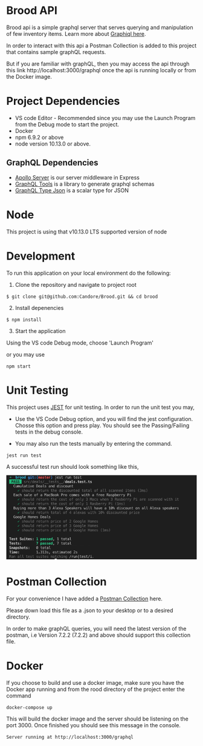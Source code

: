 # Brood API 
Brood api is a simple graphql server that serves querying and manipulation of few inventory items.
Learn more about [Graphiql here](https://github.com/graphql/graphiql).

In order to interact with this api a Postman Collection is added to this project that contains sample graphQL requests.

But if you are familiar with graphQL, then you may access the api through this link http://localhost:3000/graphql once the api is running locally
or from the Docker image.

# Project Dependencies
* VS code Editor - Recommended since you may use the Launch Program from the Debug mode to start the project.
* Docker
* npm 6.9.2 or above
* node version 10.13.0 or above.

## GraphQL Dependencies 

* [Apollo Server](https://www.apollographql.com/docs/apollo-server/index.html) is our server middleware in Express 
* [GraphQL Tools](https://www.apollographql.com/docs/graphql-tools/index.html) is a library to generate graphql schemas
* [GraphQL Type Json](https://github.com/taion/graphql-type-json) is a scalar type for JSON  

# Node
This project is using that v10.13.0 LTS supported version of node

# Development

To run this application on your local environment do the following: 

1. Clone the repository and navigate to project root

```
$ git clone git@github.com:Candore/Brood.git && cd brood
```

2. Install depenencies

```
$ npm install
```

3. Start the application

Using the VS code Debug mode, choose 'Launch Program'

or you may use 
```
npm start
```
# Unit Testing

 This project uses [JEST](https://jestjs.io/docs/en/getting-started) for unit testing.
 In order to run the unit test you may,
 * Use the VS Code Debug option, and you will find the jest configuration. Chosse this option and press play.
   You should see the Passing/Failing tests in the debug console.

 * You may also run the tests manually by entering the command.
 
 ```
jest run test 
```
 A successful test run should look something like this,

![JEST Output](https://github.com/Candore/Brood/blob/master/images/jest_output.png)

# Postman Collection
 
 For your convenience I have added a [Postman Collection](https://github.com/Candore/Brood/blob/master/postman/Brood.postman_collection.json) here.

Please down load this file as a .json to your desktop or to a desired directory.

In order to make graphQL queries, you will need the latest version of the postman, i.e Version 7.2.2 (7.2.2) and above should support this 
collection file.


# Docker

If you choose to build and use a docker image, make sure you have the Docker app running and from the rood directory of the project enter the command
```
docker-compose up
```

This will build the docker image and the server should be listening on the port 3000.
Once finished you should see this message in the console.

```
Server running at http://localhost:3000/graphql
```
